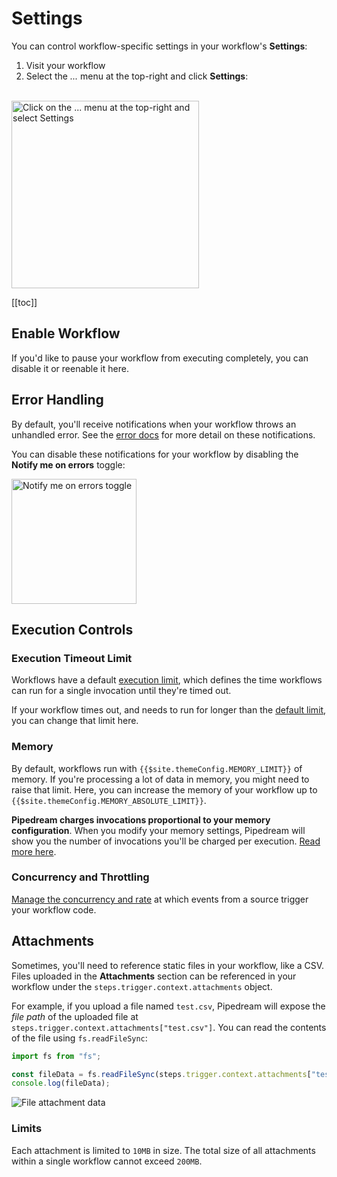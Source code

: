 # Settings

You can control workflow-specific settings in your workflow's **Settings**:

1. Visit your workflow
2. Select the *...* menu at the top-right and click **Settings**:

<br />
<img src="https://res.cloudinary.com/pipedreamin/image/upload/v1656632132/docs/2022-06-30_16.35.17_g13fag.gif" alt="Click on the ... menu at the top-right and select Settings" width="300px">
<br />

[[toc]]

## Enable Workflow

If you'd like to pause your workflow from executing completely, you can disable it or reenable it here.

## Error Handling

By default, you'll receive notifications when your workflow throws an unhandled error. See the [error docs](/workflows/errors/) for more detail on these notifications. 

You can disable these notifications for your workflow by disabling the **Notify me on errors** toggle:

<img src="https://res.cloudinary.com/pipedreamin/image/upload/v1656631849/docs/Screen_Shot_2022-06-30_at_4.30.44_PM_oauty4.png" width="200px" alt="Notify me on errors toggle">

## Execution Controls

### Execution Timeout Limit

Workflows have a default [execution limit](/limits/#time-per-execution), which defines the time workflows can run for a single invocation until they're timed out.

If your workflow times out, and needs to run for longer than the [default limit](/limits/#time-per-execution), you can change that limit here.

### Memory

By default, workflows run with `{{$site.themeConfig.MEMORY_LIMIT}}` of memory. If you're processing a lot of data in memory, you might need to raise that limit. Here, you can increase the memory of your workflow up to `{{$site.themeConfig.MEMORY_ABSOLUTE_LIMIT}}`.

**Pipedream charges invocations proportional to your memory configuration**. When you modify your memory settings, Pipedream will show you the number of invocations you'll be charged per execution. [Read more here](/pricing/#how-does-workflow-memory-affect-billable-invocations).

### Concurrency and Throttling

[Manage the concurrency and rate](/workflows/concurrency-and-throttling/) at which events from a source trigger your workflow code.

## Attachments

Sometimes, you'll need to reference static files in your workflow, like a CSV. Files uploaded in the **Attachments** section can be referenced in your workflow under the `steps.trigger.context.attachments` object.

For example, if you upload a file named `test.csv`, Pipedream will expose the _file path_ of the uploaded file at `steps.trigger.context.attachments["test.csv"]`. You can read the contents of the file using `fs.readFileSync`:

```javascript
import fs from "fs";

const fileData = fs.readFileSync(steps.trigger.context.attachments["test.csv"]).toString();
console.log(fileData);
```

<div>
<img alt="File attachment data" src="./images/attachment-file-data.png">
</div>

### Limits

Each attachment is limited to `10MB` in size. The total size of all attachments within a single workflow cannot exceed `200MB`.
